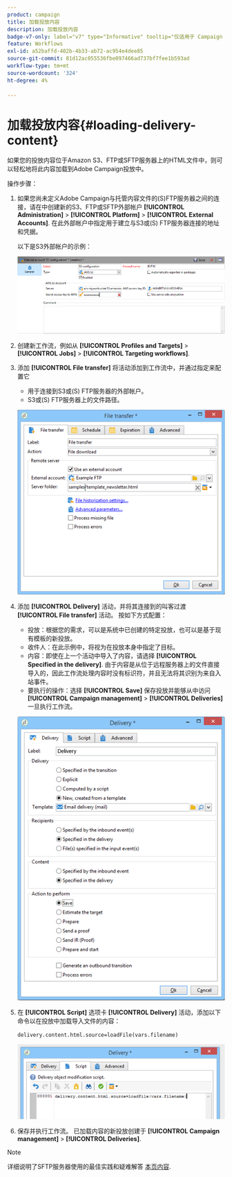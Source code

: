 ```yaml
---
product: campaign
title: 加载投放内容
description: 加载投放内容
badge-v7-only: label="v7" type="Informative" tooltip="仅适用于 Campaign Classic v7"
feature: Workflows
exl-id: a52baffd-402b-4b33-ab72-ac954e4dee85
source-git-commit: 81d12ac055536fbe097466ad737bf7fee1b593ad
workflow-type: tm+mt
source-wordcount: '324'
ht-degree: 4%

---
```


# 加载投放内容{#loading-delivery-content}



如果您的投放内容位于Amazon S3、FTP或SFTP服务器上的HTML文件中，则可以轻松地将此内容加载到Adobe Campaign投放中。

操作步骤：

1. 如果您尚未定义Adobe Campaign与托管内容文件的(S)FTP服务器之间的连接，请在中创建新的S3、FTP或SFTP外部帐户 **[!UICONTROL Administration]** > **[!UICONTROL Platform]** > **[!UICONTROL External Accounts]**. 在此外部帐户中指定用于建立与S3或(S) FTP服务器连接的地址和凭据。

   以下是S3外部帐户的示例：

   ![](assets/delivery_loadcontent_filetransfertexamples3.png)

1. 创建新工作流，例如从 **[!UICONTROL Profiles and Targets]** > **[!UICONTROL Jobs]** > **[!UICONTROL Targeting workflows]**.
1. 添加 **[!UICONTROL File transfer]** 将活动添加到工作流中，并通过指定来配置它

   * 用于连接到S3或(S) FTP服务器的外部帐户。
   * S3或(S) FTP服务器上的文件路径。

   ![](assets/delivery_loadcontent_filetransfertexample.png)

1. 添加 **[!UICONTROL Delivery]** 活动，并将其连接到的叫客过渡 **[!UICONTROL File transfer]** 活动。 按如下方式配置：

   * 投放：根据您的需求，可以是系统中已创建的特定投放，也可以是基于现有模板的新投放。
   * 收件人：在此示例中，将视为在投放本身中指定了目标。
   * 内容：即使在上一个活动中导入了内容，请选择 **[!UICONTROL Specified in the delivery]**. 由于内容是从位于远程服务器上的文件直接导入的，因此工作流处理内容时没有标识符，并且无法将其识别为来自入站事件。
   * 要执行的操作：选择 **[!UICONTROL Save]** 保存投放并能够从中访问 **[!UICONTROL Campaign management]** > **[!UICONTROL Deliveries]** 一旦执行工作流。

   ![](assets/delivery_loadcontent_activityexample.png)

1. 在 **[!UICONTROL Script]** 选项卡 **[!UICONTROL Delivery]** 活动，添加以下命令以在投放中加载导入文件的内容：

   ```
   delivery.content.html.source=loadFile(vars.filename)
   ```

   ![](assets/delivery_loadcontent_script.png)

1. 保存并执行工作流。 已加载内容的新投放创建于 **[!UICONTROL Campaign management]** > **[!UICONTROL Deliveries]**.

>[!NOTE]
>
>详细说明了SFTP服务器使用的最佳实践和疑难解答 [本页内容](../../platform/using/sftp-server-usage.md).
